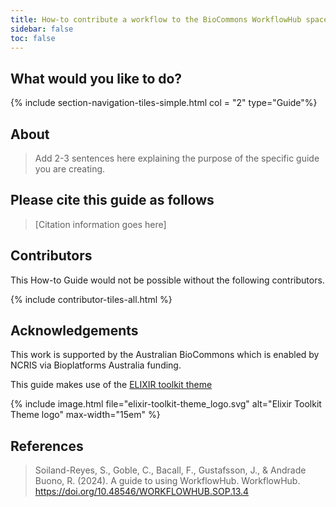 ```yaml
---
title: How-to contribute a workflow to the BioCommons WorkflowHub space
sidebar: false
toc: false
---
```


## What would you like to do?

{% include section-navigation-tiles-simple.html col = "2" type="Guide"%}


## About 

> Add 2-3 sentences here explaining the purpose of the specific guide you are creating.


## Please cite this guide as follows

> [Citation information goes here]


## Contributors

This How-to Guide would not be possible without the following contributors.

{% include contributor-tiles-all.html %}


## Acknowledgements

This work is supported by the Australian BioCommons which is enabled by NCRIS via Bioplatforms Australia funding.

This guide makes use of the [ELIXIR toolkit theme](https://github.com/ELIXIR-Belgium/elixir-toolkit-theme)

{% include image.html file="elixir-toolkit-theme_logo.svg" alt="Elixir Toolkit Theme logo" max-width="15em" %}


## References

> Soiland-Reyes, S., Goble, C., Bacall, F., Gustafsson, J., & Andrade Buono, R. (2024). A guide to using WorkflowHub. WorkflowHub. https://doi.org/10.48546/WORKFLOWHUB.SOP.13.4

